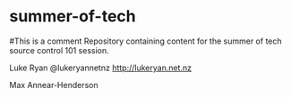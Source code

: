 summer-of-tech
==============
#This is a comment
Repository containing content for the summer of tech source control 101 session.


Luke Ryan @lukeryannetnz http://lukeryan.net.nz

Max Annear-Henderson
